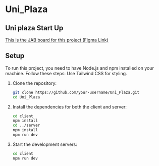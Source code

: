 # Uni_Plaza

## Uni plaza Start Up

[This is the JAB board for this project (Figma Link)](https://www.figma.com/board/18yYKYEgs2pPqfoOpQAp0p/Uni_Plaza?node-id=0-1&t=UgL8yonM5FsjICAY-1)

## Setup
To run this project, you need to have Node.js and npm installed on your machine. Follow these steps:
Use Tailwind CSS for styling.

1. Clone the repository:
   ```bash
   git clone https://github.com/your-username/Uni_Plaza.git
   cd Uni_Plaza
   ```

2. Install the dependencies for both the client and server:
   ```bash
   cd client
   npm install
   cd ../server
   npm install
   npm run dev
   ```

3. Start the development servers:
   ```bash
   cd client
   npm run dev
   ```
